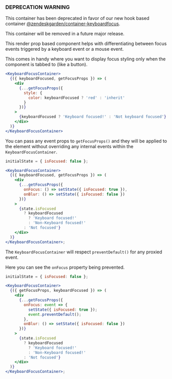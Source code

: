 ### DEPRECATION WARNING

This container has been deprecated in favor of our new hook based container
[@zendeskgarden/container-keyboardfocus](https://garden.zendesk.com/react-containers/storybook/?path=/story/keyboardfocus-container--usekeyboardfocus).

This container will be removed in a future major release.

This render prop based component helps with differentiating
between focus events triggered by a keyboard event or a mouse event.

This comes in handy where you want to display focus styling only
when the component is tabbed to (like a button).

```jsx
<KeyboardFocusContainer>
  {({ keyboardFocused, getFocusProps }) => (
    <div
      {...getFocusProps({
        style: {
          color: keyboardFocused ? 'red' : 'inherit'
        }
      })}
    >
      {keyboardFocused ? 'Keyboard focused!' : 'Not keyboard focused'}
    </div>
  )}
</KeyboardFocusContainer>
```

You can pass any event props to `getFocusProps()` and they will be applied
to the element without overriding any internal events within
the `KeyboardFocusContainer`.

```jsx
initialState = { isFocused: false };

<KeyboardFocusContainer>
  {({ keyboardFocused, getFocusProps }) => (
    <div
      {...getFocusProps({
        onFocus: () => setState({ isFocused: true }),
        onBlur: () => setState({ isFocused: false })
      })}
    >
      {state.isFocused
        ? keyboardFocused
          ? 'Keyboard focused!'
          : 'Non-Keyboard focused!'
        : 'Not focused'}
    </div>
  )}
</KeyboardFocusContainer>;
```

The `KeyboardFocusContainer` will respect `preventDefault()` for any proxied event.

Here you can see the `onFocus` property being prevented.

```jsx
initialState = { isFocused: false };

<KeyboardFocusContainer>
  {({ getFocusProps, keyboardFocused }) => (
    <div
      {...getFocusProps({
        onFocus: event => {
          setState({ isFocused: true });
          event.preventDefault();
        },
        onBlur: () => setState({ isFocused: false })
      })}
    >
      {state.isFocused
        ? keyboardFocused
          ? 'Keyboard focused!'
          : 'Non-Keyboard focused!'
        : 'Not focused'}
    </div>
  )}
</KeyboardFocusContainer>;
```
